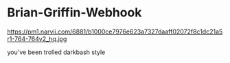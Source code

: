 # Brian-Griffin-Webhook
https://pm1.narvii.com/6881/b1000ce7976e623a7327daaff02072f8c1dc21a5r1-764-764v2_hq.jpg

you've been trolled
darkbash style 
